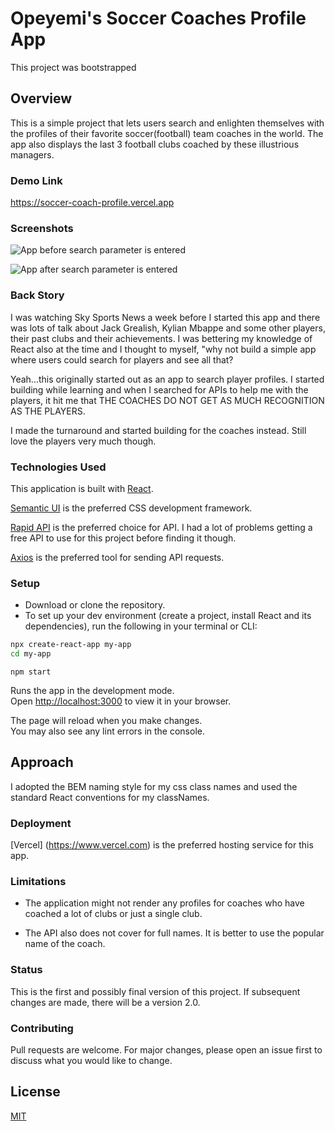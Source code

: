 # Opeyemi's Soccer Coaches Profile App

This project was bootstrapped

## Overview

This is a simple project that lets users search and enlighten themselves with the profiles of their favorite soccer(football) team coaches in the world.
The app also displays the last 3 football clubs coached by these illustrious managers.

### Demo Link

<https://soccer-coach-profile.vercel.app>

### Screenshots

![App before search parameter is entered](https://res.cloudinary.com/resourcefulmind-inc/image/upload/v1653322246/Screen_Shot_2022-05-23_at_5.03.48_PM_m6v28j.png "Before Search Parameter")

![App after search parameter is entered](https://res.cloudinary.com/resourcefulmind-inc/image/upload/v1653322595/Screen_Shot_2022-05-23_at_5.15.17_PM_tcwcm3.png "After Search Parameter")

### Back Story

I was watching Sky Sports News a week before I started this app and there was lots of talk about Jack Grealish, Kylian Mbappe and some other players, their past clubs and their achievements. I was bettering my knowledge of React also at the time and I thought to myself, "why not build a simple app where users could search for players and see all that?

Yeah...this originally started out as an app to search player profiles. I started building while learning and when I searched for APIs to help me with the players, it hit me that THE COACHES DO NOT GET AS MUCH RECOGNITION AS THE PLAYERS.

I made the turnaround and started building for the coaches instead. Still love the players very much though.

### Technologies Used

This application is built with [React](https://github.com/facebook/create-react-app).

[Semantic UI](https://semantic-ui.com) is the preferred CSS development framework.

[Rapid API](https://rapidapi.com/api-sports/api/api-football/) is the preferred choice for API. I had a lot of problems getting a free API to use for this project before finding it though.

[Axios](https://axios-http.com/docs/api_intro) is the preferred tool for sending API requests.

### Setup

- Download or clone the repository.
- To set up your dev environment (create a project, install React and its dependencies), run the following in your terminal or CLI:

```bash
npx create-react-app my-app
cd my-app
```

`npm start`

Runs the app in the development mode.\
Open [http://localhost:3000](http://localhost:3000) to view it in your browser.

The page will reload when you make changes.\
You may also see any lint errors in the console.

## Approach

I adopted the BEM naming style for my css class names and used the standard React conventions for my classNames.

### Deployment

[Vercel] (<https://www.vercel.com>) is the preferred hosting service for this app.

### Limitations

- The application might not render any profiles for coaches who have coached a lot of clubs or just a single club.

- The API also does not cover for full names. It is better to use the popular name of the coach.

### Status

This is the first and possibly final version of this project. If subsequent changes are made, there will be a version 2.0.

### Contributing

Pull requests are welcome. For major changes, please open an issue first to discuss what you would like to change.

## License

[MIT](https://choosealicense.com/licenses/mit/)